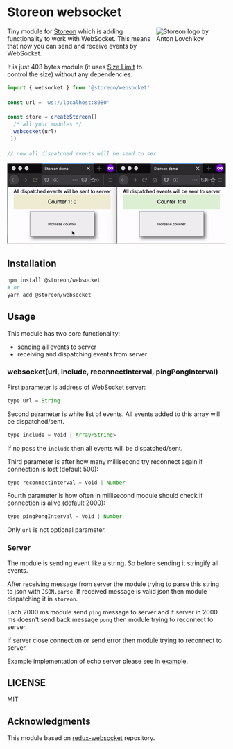 # Storeon websocket

<img src="https://storeon.github.io/storeon/logo.svg" align="right"
     alt="Storeon logo by Anton Lovchikov" width="160" height="142">

Tiny module for [Storeon] which is adding functionality to work with WebSocket. This means that now you can send and receive events by WebSocket.

It is just 403 bytes module (it uses [Size Limit] to control the size) without any dependencies.

[Storeon]: https://github.com/storeon/storeon
[Size Limit]: https://github.com/ai/size-limit

```js
import { websocket } from '@storeon/websocket'

const url = 'ws://localhost:8080'

const store = createStoreon([
  /* all your modules */
  websocket(url)
 ])

// now all dispatched events will be send to server with address ws://localhost:8080
```

![Example of using websocket events functionality](example.gif)

## Installation

```bash
npm install @storeon/websocket
# or
yarn add @storeon/websocket
```

## Usage

This module has two core functionality:

- sending all events to server
- receiving and dispatching events from server

### websocket(url, include, reconnectInterval, pingPongInterval)

First parameter is address of WebSocket server:
```js
type url = String
```

Second parameter is white list of events. 
All events added to this array will be dispatched/sent.

```js
type include = Void | Array<String>
```

If no pass the `include` then all events will be dispatched/sent.

Third parameter is after how many millisecond try reconnect again if connection is lost (default 500):
```js
type reconnectInterval = Void | Number
```

Fourth parameter is how often in millisecond module should check if connection is alive (default 2000):
```js
type pingPongInterval = Void | Number
```

Only `url` is not optional parameter.

### Server

The module is sending event like a string. So before sending it stringify all events.

After receiving message from server the module trying to parse this string to json with `JSON.parse`.
If received message is valid json then module dispatching it in `storeon`.

Each 2000 ms module send `ping` message to server and if server in 2000 ms doesn't send back message `pong`
then module trying to reconnect to server.

If server close connection or send error then module trying to reconnect to server.

Example implementation of echo server please see in [example](./test/demo/ws_server.js).

## LICENSE

MIT

## Acknowledgments

This module based on [redux-websocket](https://github.com/giantmachines/redux-websocket) repository.

